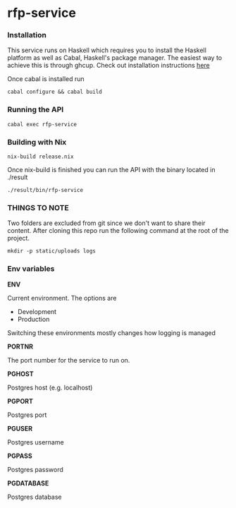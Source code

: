 rfp-service
===

### Installation

This service runs on Haskell which requires you to install the Haskell platform as well as Cabal, Haskell's package manager. The easiest way to achieve this is through ghcup.
Check out installation instructions [here](https://github.com/haskell/ghcup#installation)

Once cabal is installed run

    cabal configure && cabal build

### Running the API 

    cabal exec rfp-service

### Building with Nix

    nix-build release.nix 

Once nix-build is finished you can run the API
with the binary located in ./result

    ./result/bin/rfp-service

### THINGS TO NOTE

Two folders are excluded from git since we don't want to share their content. After cloning this repo run the following command at the root of the project. 

    mkdir -p static/uploads logs

### Env variables

**ENV**

Current environment. The options are

- Development
- Production

Switching these environments mostly changes how logging is managed

**PORTNR**

The port number for the service to run on. 

**PGHOST**

Postgres host (e.g. localhost)

**PGPORT**

Postgres port

**PGUSER**

Postgres username

**PGPASS**

Postgres password

**PGDATABASE**

Postgres database

